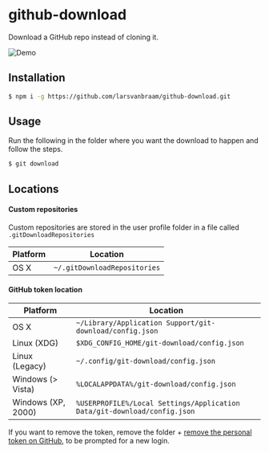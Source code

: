 # github-download
Download a GitHub repo instead of cloning it.

![Demo](http://larsvanbraam.nl/git-download-demo.gif)

## Installation
```bash
$ npm i -g https://github.com/larsvanbraam/github-download.git
```

## Usage
Run the following in the folder where you want the download to happen and follow the steps.
```bash
$ git download
```

## Locations 

#### Custom repositories
Custom repositories are stored in the user profile folder in a file called `.gitDownloadRepositories`

Platform | Location
--- | ---
OS X | `~/.gitDownloadRepositories`

#### GitHub token location

Platform | Location
--- | ---
OS X | `~/Library/Application Support/git-download/config.json`
Linux (XDG) | `$XDG_CONFIG_HOME/git-download/config.json`
Linux (Legacy) | `~/.config/git-download/config.json`
Windows (> Vista) | `%LOCALAPPDATA%/git-download/config.json`
Windows (XP, 2000) | `%USERPROFILE%/Local Settings/Application Data/git-download/config.json`

If you want to remove the token, remove the folder + [remove the personal token on GitHub](https://github.com/settings/tokens), to be prompted for a new login.
